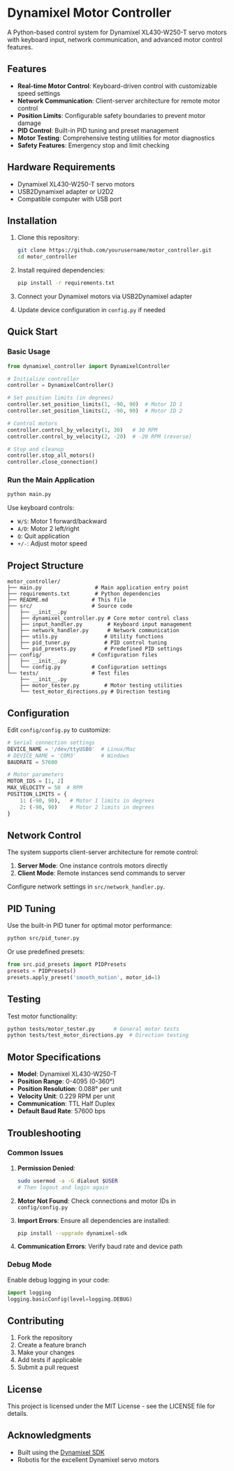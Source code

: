# Dynamixel Motor Controller

A Python-based control system for Dynamixel XL430-W250-T servo motors with keyboard input, network communication, and advanced motor control features.

## Features

- **Real-time Motor Control**: Keyboard-driven control with customizable speed settings
- **Network Communication**: Client-server architecture for remote motor control
- **Position Limits**: Configurable safety boundaries to prevent motor damage
- **PID Control**: Built-in PID tuning and preset management
- **Motor Testing**: Comprehensive testing utilities for motor diagnostics
- **Safety Features**: Emergency stop and limit checking

## Hardware Requirements

- Dynamixel XL430-W250-T servo motors
- USB2Dynamixel adapter or U2D2
- Compatible computer with USB port

## Installation

1. Clone this repository:
   ```bash
   git clone https://github.com/yourusername/motor_controller.git
   cd motor_controller
   ```

2. Install required dependencies:
   ```bash
   pip install -r requirements.txt
   ```

3. Connect your Dynamixel motors via USB2Dynamixel adapter

4. Update device configuration in `config.py` if needed

## Quick Start

### Basic Usage

```python
from dynamixel_controller import DynamixelController

# Initialize controller
controller = DynamixelController()

# Set position limits (in degrees)
controller.set_position_limits(1, -90, 90)  # Motor ID 1
controller.set_position_limits(2, -90, 90)  # Motor ID 2

# Control motors
controller.control_by_velocity(1, 30)   # 30 RPM
controller.control_by_velocity(2, -20)  # -20 RPM (reverse)

# Stop and cleanup
controller.stop_all_motors()
controller.close_connection()
```

### Run the Main Application

```bash
python main.py
```

Use keyboard controls:
- `W/S`: Motor 1 forward/backward
- `A/D`: Motor 2 left/right
- `Q`: Quit application
- `+/-`: Adjust motor speed

## Project Structure

```
motor_controller/
├── main.py                 # Main application entry point
├── requirements.txt        # Python dependencies
├── README.md              # This file
├── src/                   # Source code
│   ├── __init__.py
│   ├── dynamixel_controller.py # Core motor control class
│   ├── input_handler.py        # Keyboard input management
│   ├── network_handler.py      # Network communication
│   ├── utils.py               # Utility functions
│   ├── pid_tuner.py           # PID control tuning
│   └── pid_presets.py         # Predefined PID settings
├── config/                # Configuration files
│   ├── __init__.py
│   └── config.py          # Configuration settings
└── tests/                 # Test files
    ├── __init__.py
    ├── motor_tester.py        # Motor testing utilities
    └── test_motor_directions.py # Direction testing
```

## Configuration

Edit `config/config.py` to customize:

```python
# Serial connection settings
DEVICE_NAME = '/dev/ttyUSB0'  # Linux/Mac
# DEVICE_NAME = 'COM3'        # Windows
BAUDRATE = 57600

# Motor parameters
MOTOR_IDS = [1, 2]
MAX_VELOCITY = 50  # RPM
POSITION_LIMITS = {
    1: (-90, 90),   # Motor 1 limits in degrees
    2: (-90, 90)    # Motor 2 limits in degrees
}
```

## Network Control

The system supports client-server architecture for remote control:

1. **Server Mode**: One instance controls motors directly
2. **Client Mode**: Remote instances send commands to server

Configure network settings in `src/network_handler.py`.

## PID Tuning

Use the built-in PID tuner for optimal motor performance:

```bash
python src/pid_tuner.py
```

Or use predefined presets:

```python
from src.pid_presets import PIDPresets
presets = PIDPresets()
presets.apply_preset('smooth_motion', motor_id=1)
```

## Testing

Test motor functionality:

```bash
python tests/motor_tester.py      # General motor tests
python tests/test_motor_directions.py  # Direction testing
```

## Motor Specifications

- **Model**: Dynamixel XL430-W250-T
- **Position Range**: 0-4095 (0-360°)
- **Position Resolution**: 0.088° per unit
- **Velocity Unit**: 0.229 RPM per unit
- **Communication**: TTL Half Duplex
- **Default Baud Rate**: 57600 bps

## Troubleshooting

### Common Issues

1. **Permission Denied**: 
   ```bash
   sudo usermod -a -G dialout $USER
   # Then logout and login again
   ```

2. **Motor Not Found**: Check connections and motor IDs in `config/config.py`

3. **Import Errors**: Ensure all dependencies are installed:
   ```bash
   pip install --upgrade dynamixel-sdk
   ```

4. **Communication Errors**: Verify baud rate and device path

### Debug Mode

Enable debug logging in your code:

```python
import logging
logging.basicConfig(level=logging.DEBUG)
```

## Contributing

1. Fork the repository
2. Create a feature branch
3. Make your changes
4. Add tests if applicable
5. Submit a pull request

## License

This project is licensed under the MIT License - see the LICENSE file for details.

## Acknowledgments

- Built using the [Dynamixel SDK](https://github.com/ROBOTIS-GIT/DynamixelSDK)
- Robotis for the excellent Dynamixel servo motors
